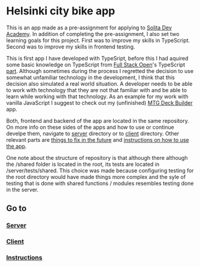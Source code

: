 # Helsinki city bike app

This is an app made as a pre-assignment for applying to [Solita Dev Academy](https://www.solita.fi/positions/dev-academy-to-boost-your-software-developer-career-5427532003/). In addition of completing the pre-assignment, I also set two learning goals for this project. First was to improve my skills in TypeScript. Second was to improve my skills in frontend testing.

This is first app I have developed with TypeSript, before this I had aquired some basic knowledge on TypeScript from [Full Stack Open](https://fullstackopen.com/)'s TypeScript [part](https://fullstackopen.com/en/part9). Although sometimes during the process I regretted the decision to use somewhat unfamiliar technology in the development, I think that this decision also simulated a real world situation. A developer needs to be able to work with technology that they are not that familiar with and be able to learn while working with that technology. As an example for my work with vanilla JavaScript I suggest to check out my (unfinished) [MTG Deck Builder](https://github.com/mikkohyy/mtg-deck-builders) app.

Both, frontend and backend of the app are located in the same repository. On more info on these sides of the apps and how to use or continue develpe them, navigate to [server](/server) directory or to [client](/client) directory. Other relevant parts are [things to fix in the future](things_to_be_fixed.md) and [instructions on how to use the app](instructions.md).

One note about the structure of repository is that although there although the /shared folder is located in the root, its tests are located in /server/tests/shared. This choice was made because configuring testing for the root directory would have made things more complex and the syle of testing that is done with shared functions / modules resembles testing done in the server.

## Go to

### [Server](/server)

### [Client](/client)

### [Instructions](instructions.md)
